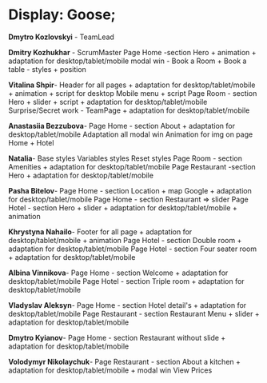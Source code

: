 <h1> Display: Goose; </h1>


<b>Dmytro Kozlovskyi</b>  - TeamLead

<b>Dmitry Kozhukhar</b> - ScrumMaster 
Page Home -section  Hero + animation + adaptation for desktop/tablet/mobile
modal win - Book a Room + Book a table - styles + position

<b>Vitalina Shpir</b>-
Header for all pages + adaptation for desktop/tablet/mobile + animation + script for desktop
Mobile menu + script
Page Room - section Hero + slider + script + adaptation for desktop/tablet/mobile
Surprise/Secret work - TeamPage + adaptation for desktop/tablet/mobile

<b>Anastasiia Bezzubova</b>- 
Page Home - section About + adaptation for desktop/tablet/mobile
Adaptation all modal win
Animation for img on page Home + Hotel

<b>Natalia</b>-
Base styles
Variables styles
Reset styles
Page Room - section Amenities + adaptation for desktop/tablet/mobile
Page Restaurant -section Hero + adaptation for desktop/tablet/mobile

<b>Pasha Bitelov</b>-
Page Home - section Location + map Google + adaptation for desktop/tablet/mobile
Page Home - section Restaurant => slider
Page Hotel - section Hero + slider + adaptation for desktop/tablet/mobile + animation

<b>Khrystyna Nahailo</b>-
Footer for all page + adaptation for desktop/tablet/mobile + animation
Page Hotel - section Double room + adaptation for desktop/tablet/mobile
Page Hotel - section Four seater room + adaptation for desktop/tablet/mobile

<b>Albina Vinnikova</b>-
Page Home - section Welcome + adaptation for desktop/tablet/mobile
Page Hotel - section Triple room + adaptation for desktop/tablet/mobile

<b>Vladyslav Aleksyn</b>-
Page Home - section Hotel detail's + adaptation for desktop/tablet/mobile
Page Restaurant - section Restaurant Menu + slider + adaptation for desktop/tablet/mobile

<b>Dmytro Kyianov</b>-
Page Home - section Restaurant without slide + adaptation for desktop/tablet/mobile

<b>Volodymyr Nikolaychuk</b>-
Page Restaurant - section About a kitchen + adaptation for desktop/tablet/mobile + modal win View Prices
